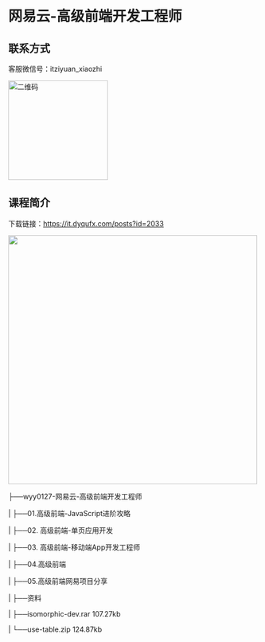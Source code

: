 # 网易云-高级前端开发工程师

## 联系方式

客服微信号：itziyuan_xiaozhi

<img src="https://ziyuanyun.oss-cn-guangzhou.aliyuncs.com/common/20240614073449/666b82192834a.jpg" width="200" height="200" alt="二维码">

## 课程简介

下载链接：https://it.dyqufx.com/posts?id=2033

<img src="https://ziyuanyun.oss-cn-guangzhou.aliyuncs.com/yun/20240515183633/664490314423c.jpg" width="500" alt="">

  ├──wyy0127-网易云-高级前端开发工程师

 | ├──01.高级前端-JavaScript进阶攻略

 | ├──02. 高级前端-单页应用开发

 | ├──03. 高级前端-移动端App开发工程师

 | ├──04.高级前端

 | ├──05.高级前端网易项目分享

 | ├──资料

 | ├──isomorphic-dev.rar 107.27kb

 | └──use-table.zip 124.87kb

  